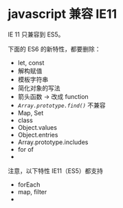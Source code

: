 # javascript 兼容 IE11



IE 11 只兼容到 ES5。



下面的 ES6 的新特性，都要删除：

* let, const
* 解构赋值
* 模板字符串
* 简化对象的写法
* 箭头函数 -> 改成 function
* *`Array.prototype.find()`* 不兼容
* Map, Set
* class
* Object.values
* Object.entries
* Array.prototype.includes
* for of
* 



注意，以下特性 IE11（ES5）都支持

* forEach
* map, filter
* 